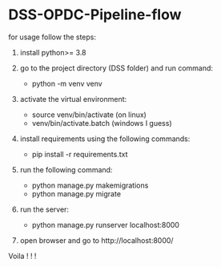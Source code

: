 # DSS-OPDC-Pipeline-flow

for usage follow the steps:

1. install python>= 3.8

2. go to the project directory (DSS folder) and run command:
	- python -m venv venv


3. activate the virtual environment:
	- source venv/bin/activate (on linux)
	- venv/bin/activate.batch (windows I guess)


4. install requirements using the following commands:
	- pip install -r requirements.txt

5. run the following command:
	- python manage.py makemigrations
	- python manage.py migrate

6. run the server:
	- python manage.py runserver localhost:8000


7. open browser and go to http://localhost:8000/


Voila ! ! !
